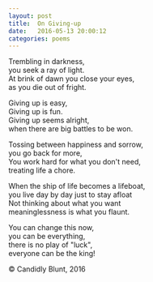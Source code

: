 ```yaml
---
layout: post
title:  On Giving-up
date:   2016-05-13 20:00:12
categories: poems
---
```


Trembling in darkness, <br/>
you seek a ray of light. <br/>
At brink of dawn you close your eyes, <br/>
as you die out of fright. <br/>

Giving up is easy, <br/>
Giving up is fun. <br/>
Giving up seems alright, <br/>
when there are big battles to be won.<br/>

Tossing between happiness and sorrow, <br/>
you go back for more, <br/>
You work hard for what you don't need, <br/>
treating life a chore. <br/>

When the ship of life becomes a lifeboat, <br/>
you live day by day just to stay afloat <br/>
Not thinking about what you want <br/>
meaninglessness is what you flaunt. <br/>

You can change this now, <br/>
you can be everything, <br/>
there is no play of "luck",<br/>
everyone can be the king! <br/>


&copy; Candidly Blunt, 2016